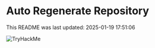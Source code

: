 # Auto Regenerate Repository

This README was last updated: 2025-01-19 17:51:06

 ![TryHackMe](https://tryhackme.com/badge/533634)